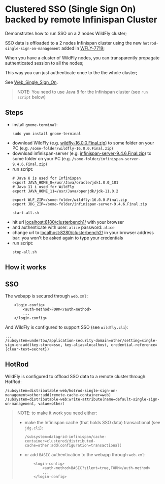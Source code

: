# Clustered SSO (Single Sign On) backed by remote Infinispan Cluster

Demonstrates how to run SSO on a 2 nodes WildFly cluster;

SSO data is offloaded to a 2 nodes Infinispan cluster using the new `hotrod-single-sign-on-management` added in [WFLY-7719](https://issues.jboss.org/browse/WFLY-7719);

When you have a cluster of WildFly nodes, you can transparently propagate authenticated session to all the nodes;

This way you can just authenticate once to the the whole cluster;

See [Web_Single_Sign_On](https://docs.wildfly.org/16/WildFly_Elytron_Security.html#Web_Single_Sign_On).

> NOTE: You need to use Java 8 for the Infinispan cluster (see `run script` below)

## Steps

- install `gnome-terminal`:
  ```
  sudo yum install gnome-terminal
  ```
- download WildFly (e.g. [wildfly-16.0.0.Final.zip](https://download.jboss.org/wildfly/16.0.0.Beta1/wildfly-16.0.0.Final.zip)) to some folder on your PC (e.g. `/some-folder/wildfly-16.0.0.Final.zip`)
- download infinispan-server (e.g. [infinispan-server-9.4.6.Final.zip](http://downloads.jboss.org/infinispan/9.4.6.Final/infinispan-server-9.4.6.Final.zip)) to some folder on your PC (e.g. `/some-folder/infinispan-server-9.4.6.Final.zip`)
- run script:
  ```  
  # Java 8 is used for Infinispan
  export JAVA_HOME_8=/usr/Java/oracle/jdk1.8.0_181
  # Java 11 i used for WildFly
  export JAVA_HOME_11=/usr/Java/openjdk/jdk-11.0.2
  
  export WLF_ZIP=/some-folder/wildfly-16.0.0.Final.zip
  export JDG_ZIP=/some-folder/infinispan-server-9.4.6.Final.zip
  
  start-all.sh
  ```
- hit url [localhost:8180/clusterbench1/](http://localhost:8180/clusterbench1/) 
  with your browser
- and authenticate with user: `alice` password: `alice`  
- change url to [localhost:8280/clusterbench2/](http://localhost:8280/clusterbench2/) 
  in your browser address bar: you won't be asked again to type your credentials
- run script:
  ```
  stop-all.sh
  ```    

## How it works 

## SSO

The webapp is secured through `web.xml`:
```
    <login-config>
        <auth-method>FORM</auth-method>
        ...
    </login-config>        
```

And WildFly is configured to support SSO (see `wildfly.cli`):
```
...
/subsystem=undertow/application-security-domain=other/setting=single-sign-on:add(key-store=sso, key-alias=localhost, credential-reference={clear-text=secret})
```

## HotRod

WildFly is configured to offload SSO data to a  remote cluster through HotRod:
```
/subsystem=distributable-web/hotrod-single-sign-on-management=other:add(remote-cache-container=web)
/subsystem=distributable-web:write-attribute(name=default-single-sign-on-management, value=other)
```



> NOTE: to make it work you need either:
>  - make the Infinispan cache (that holds SSO data) transactional (see `jdg.cli`):
>    ```
>    /subsystem=datagrid-infinispan/cache-container=clustered/distributed-cache=other:add(configuration=transactional)
>    ```
>  - or add `BASIC` authentication to the webapp through `web.xml`:
>    ```
>        <login-config>
>            <auth-method>BASIC?silent=true,FORM</auth-method>
>            ...
>        </login-config>        
>    ```